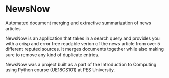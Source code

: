 # NewsNow
Automated document merging and extractive summarization of news articles

NewsNow is an application that takes in a search query and provides you with a crisp and error free readable verion of the news article from over 5 different reputed sources. It merges documents together while also making sure to remove any kind of duplicate entries.

NewsNow was a project built as a part of the Introduction to Computing using Python course (UE18CS101) at PES University. 
